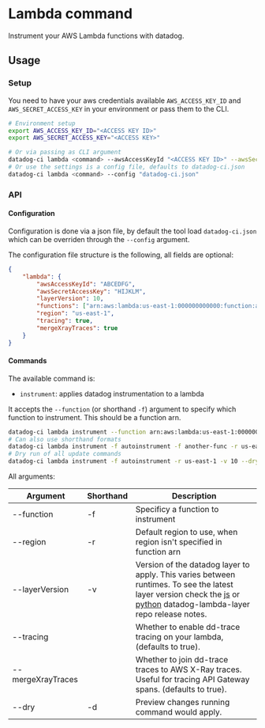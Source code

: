 # Lambda command

Instrument your AWS Lambda functions with datadog.

## Usage

### Setup

You need to have your aws credentials available `AWS_ACCESS_KEY_ID` and `AWS_SECRET_ACCESS_KEY` in your environment or pass them to the CLI.

```bash
# Environment setup
export AWS_ACCESS_KEY_ID="<ACCESS KEY ID>"
export AWS_SECRET_ACCESS_KEY="<ACCESS KEY>"

# Or via passing as CLI argument
datadog-ci lambda <command> --awsAccessKeyId "<ACCESS KEY ID>" --awsSecretAccessKey "<ACCESS KEY>"
# Or use the settings is a config file, defaults to datadog-ci.json
datadog-ci lambda <command> --config "datadog-ci.json"
```

### API

#### Configuration

Configuration is done via a json file, by default the tool load `datadog-ci.json` which can be overriden through the `--config` argument.

The configuration file structure is the following, all fields are optional:

```json
{
    "lambda": {
        "awsAccessKeyId": "ABCEDFG",
        "awsSecretAccessKey": "HIJKLM",
        "layerVersion": 10,
        "functions": ["arn:aws:lambda:us-east-1:000000000000:function:autoinstrument"],
        "region": "us-east-1",
        "tracing": true,
        "mergeXrayTraces": true
    }
}
```

#### Commands

The available command is:

- `instrument`: applies datadog instrumentation to a lambda

It accepts the `--function` (or shorthand `-f`) argument to specify which function to instrument. This should be a function arn.

```bash
datadog-ci lambda instrument --function arn:aws:lambda:us-east-1:000000000000:function:autoinstrument --layerVersion 10
# Can also use shorthand formats
datadog-ci lambda instrument -f autoinstrument -f another-func -r us-east-1 -v 10
# Dry run of all update commands
datadog-ci lambda instrument -f autoinstrument -r us-east-1 -v 10 --dry
```

All arguments:

| Argument | Shorthand | Description |
| -------- | --------- | ----------- |
| --function | -f | Specificy a function to instrument |
| --region | -r | Default region to use, when region isn't specified in function arn |
| --layerVersion | -v | Version of the datadog layer to apply. This varies between runtimes. To see the latest layer version check the [js](https://github.com/DataDog/datadog-lambda-layer-js/releases) or [python](https://github.com/DataDog/datadog-lambda-layer-python/releases) datadog-lambda-layer repo release notes. |
| --tracing |  | Whether to enable dd-trace tracing on your lambda, (defaults to true). |
| --mergeXrayTraces | | Whether to join dd-trace traces to AWS X-Ray traces. Useful for tracing API Gateway spans. (defaults to true). |
| --dry | -d | Preview changes running command would apply. |
